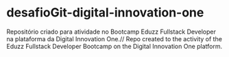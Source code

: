 # desafioGit-digital-innovation-one
Repositório criado para atividade no Bootcamp Eduzz Fullstack Developer na plataforma da  Digital Innovation One.// Repo created to the activity of the Eduzz Fullstack Developer Bootcamp on the Digital Innovation One platform.
